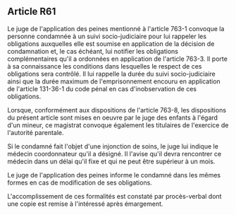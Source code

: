 Article R61
----
Le juge de l'application des peines mentionné à l'article 763-1 convoque la
personne condamnée à un suivi socio-judiciaire pour lui rappeler les obligations
auxquelles elle est soumise en application de la décision de condamnation et, le
cas échéant, lui notifier les obligations complémentaires qu'il a ordonnées en
application de l'article 763-3. Il porte à sa connaissance les conditions dans
lesquelles le respect de ces obligations sera contrôlé. Il lui rappelle la durée
du suivi socio-judiciaire ainsi que la durée maximum de l'emprisonnement encouru
en application de l'article 131-36-1 du code pénal en cas d'inobservation de ces
obligations.

Lorsque, conformément aux dispositions de l'article 763-8, les dispositions du
présent article sont mises en oeuvre par le juge des enfants à l'égard d'un
mineur, ce magistrat convoque également les titulaires de l'exercice de
l'autorité parentale.

Si le condamné fait l'objet d'une injonction de soins, le juge lui indique le
médecin coordonnateur qu'il a désigné. Il l'avise qu'il devra rencontrer ce
médecin dans un délai qu'il fixe et qui ne peut être supérieur à un mois.

Le juge de l'application des peines informe le condamné dans les mêmes formes en
cas de modification de ses obligations.

L'accomplissement de ces formalités est constaté par procès-verbal dont une
copie est remise à l'intéressé après émargement.
